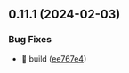 ## 0.11.1 (2024-02-03)


### Bug Fixes

* :art: build ([ee767e4](https://github.com/ConsDotPy/yalemi-api/commit/ee767e479e9a06ca762b3e8857d5ff671ddd65b6))



